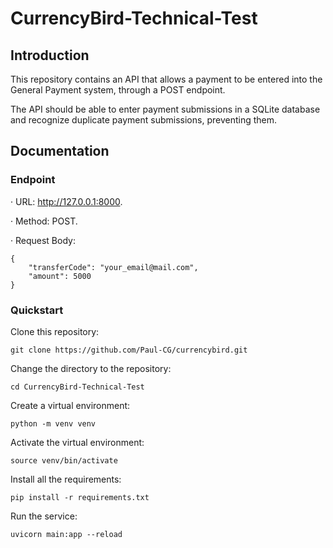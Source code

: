 # CurrencyBird-Technical-Test

## Introduction

This repository contains an API that allows a payment to be entered into the General Payment system, through a POST endpoint.

The API should be able to enter payment submissions in a SQLite database and recognize duplicate payment submissions, preventing them.

## Documentation

### Endpoint

· URL: http://127.0.0.1:8000.

· Method: POST.

· Request Body: 
```
{
    "transferCode": "your_email@mail.com",
    "amount": 5000
}
```

### Quickstart

Clone this repository:
```
git clone https://github.com/Paul-CG/currencybird.git
```

Change the directory to the repository:
```
cd CurrencyBird-Technical-Test
```

Create a virtual environment:
```
python -m venv venv
```

Activate the virtual environment:
```
source venv/bin/activate
```

Install all the requirements:
```
pip install -r requirements.txt
```

Run the service:
```
uvicorn main:app --reload
```
